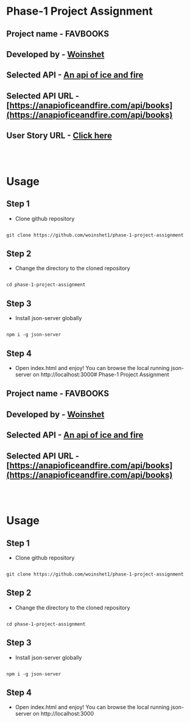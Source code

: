 # Phase-1 Project Assignment



## Project name - FAVBOOKS

## Developed by - [Woinshet](https://github.com/woinshet1)

## Selected API - [An api of ice and fire](https://anapioficeandfire.com/)

## Selected API URL - [https://anapioficeandfire.com/api/books](https://anapioficeandfire.com/api/books)

## User Story URL - [Click here](https://docs.google.com/document/d/1kbyhwh-Y8p93kn6dZkkOfXajww6rDcctEaIMElJ3FQw/edit?usp=sharing)





<br />

<br />



# Usage



## Step 1

* Clone github repository  

```

git clone https://github.com/woinshet1/phase-1-project-assignment

```

## Step 2

* Change the directory to the cloned repository

```

cd phase-1-project-assignment

```



## Step 3

* Install json-server globally

```

npm i -g json-server

```



## Step 4

* Open index.html and enjoy! You can browse the local running json-server on http://localhost:3000# Phase-1 Project Assignment



## Project name - FAVBOOKS

## Developed by - [Woinshet](https://github.com/woinshet1)

## Selected API - [An api of ice and fire](https://anapioficeandfire.com/)

## Selected API URL - [https://anapioficeandfire.com/api/books](https://anapioficeandfire.com/api/books)







<br />

<br />



# Usage



## Step 1

* Clone github repository  

```

git clone https://github.com/woinshet1/phase-1-project-assignment

```

## Step 2

* Change the directory to the cloned repository

```

cd phase-1-project-assignment

```



## Step 3

* Install json-server globally

```

npm i -g json-server

```



## Step 4

* Open index.html and enjoy! You can browse the local running json-server on http://localhost:3000
